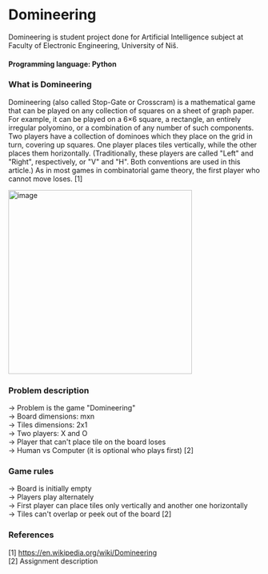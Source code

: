 # Domineering
Domineering is student project done for Artificial Intelligence subject at Faculty of Electronic Engineering, University of Niš.

#### Programming language: Python

### What is Domineering
Domineering (also called Stop-Gate or Crosscram) is a mathematical game that can be played on any collection of squares on a sheet of graph paper. For example, it can be played on a 6×6 square, a rectangle, an entirely irregular polyomino, or a combination of any number of such components. Two players have a collection of dominoes which they place on the grid in turn, covering up squares. One player places tiles vertically, while the other places them horizontally. (Traditionally, these players are called "Left" and "Right", respectively, or "V" and "H". Both conventions are used in this article.) As in most games in combinatorial game theory, the first player who cannot move loses. [1]

<img width="367" alt="image" src="https://user-images.githubusercontent.com/48065134/204281790-eaed2912-86f3-4896-be0d-a51bf09e6bac.png">

### Problem description
-> Problem is the game "Domineering" </br>
-> Board dimensions: mxn </br>
-> Tiles dimensions: 2x1 </br>
-> Two players: X and O </br>
-> Player that can't place tile on the board loses </br>
-> Human vs Computer (it is optional who plays first) [2]

### Game rules
-> Board is initially empty </br>
-> Players play alternately </br>
-> First player can place tiles only vertically and another one horizontally </br>
-> Tiles can't overlap or peek out of the board [2]

### References
[1] https://en.wikipedia.org/wiki/Domineering </br>
[2] Assignment description
